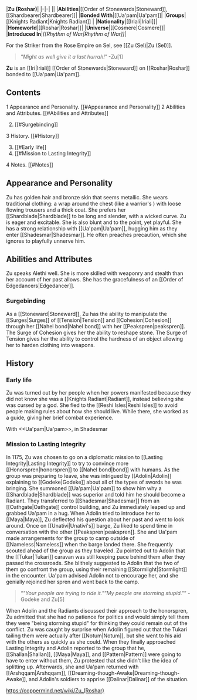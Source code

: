 |**Zu (Roshar)**|
|-|-|
||
|**Abilities**|[[Order of Stonewards\|Stoneward]], [[Shardbearer\|Shardbearer]]|
|**Bonded With**|[[Ua'pam\|Ua'pam]]|
|**Groups**|[[Knights Radiant\|Knights Radiant]] |
|**Nationality**|[[Iriali\|Iriali]]|
|**Homeworld**|[[Roshar\|Roshar]]|
|**Universe**|[[Cosmere\|Cosmere]]|
|**Introduced In**|*[[Rhythm of War\|Rhythm of War]]*|

For the Striker from the Rose Empire on Sel, see [[Zu (Sel)\|Zu (Sel)]].
>“*Might as well give it a last hurrah!*”
\-Zu[1]


**Zu** is an [[Iri\|Iriali]] [[Order of Stonewards\|Stoneward]] on [[Roshar\|Roshar]] bonded to [[Ua'pam\|Ua'pam]].

## Contents

1 Appearance and Personality. [[#Appearance and Personality]] 
2 Abilities and Attributes. [[#Abilities and Attributes]] 

2. [[#Surgebinding]] 


3 History. [[#History]] 

3. [[#Early life]] 
3. [[#Mission to Lasting Integrity]] 


4 Notes. [[#Notes]] 


## Appearance and Personality
Zu has golden hair and bronze skin that seems metallic. She wears traditional clothing: a wrap around the chest (like a warrior's ) with loose flowing trousers and a thick coat.
She prefers her [[Shardblade\|Shardblade]] to be long and slender, with a wicked curve.
Zu is eager and excitable. She is also blunt and to the point, yet playful. She has a strong relationship with [[Ua'pam\|Ua'pam]], hugging him as they enter [[Shadesmar\|Shadesmar]]. He often preaches precaution, which she ignores to playfully unnerve him.

## Abilities and Attributes
Zu speaks Alethi well. She is more skilled with weaponry and stealth than her account of her past allows. She has the gracefulness of an [[Order of Edgedancers\|Edgedancer]].

### Surgebinding
As a [[Stoneward\|Stoneward]], Zu has the ability to manipulate the [[Surges\|Surges]] of [[Tension\|Tension]] and [[Cohesion\|Cohesion]] through her [[Nahel bond\|Nahel bond]] with her [[Peakspren\|peakspren]]. The Surge of Cohesion gives her the ability to reshape stone. The Surge of Tension gives her the ability to control the hardness of an object allowing her to harden clothing into weapons.

## History
### Early life
Zu was turned out by her people when her powers manifested because they did not know she was a [[Knights Radiant\|Radiant]], instead believing she was cursed by a god. She fled to the [[Reshi Isles\|Reshi Isles]] to avoid people making rules about how she should live. While there, she worked as a guide, giving her brief combat experience.

  With <<Ua'pam\|Ua'pam>>, in Shadesmar
### Mission to Lasting Integrity
In 1175, Zu was chosen to go on a diplomatic mission to [[Lasting Integrity\|Lasting Integrity]] to try to convince more [[Honorspren\|honorspren]] to [[Nahel bond\|bond]] with humans. As the group was preparing to leave, she was intrigued by [[Adolin\|Adolin]] explaining to [[Godeke\|Godeke]] about all of the types of swords he was bringing. She summoned [[Ua'pam\|Ua'pam]] to show him why a [[Shardblade\|Shardblade]] was superior and told him he should become a Radiant. They transferred to [[Shadesmar\|Shadesmar]] from an [[Oathgate\|Oathgate]] control building, and Zu immediately leaped up and grabbed Ua'pam in a hug. When Adolin tried to introduce her to [[Maya\|Maya]], Zu deflected his question about her past and went to look around.
Once on [[Unativi\|Unativi's]] barge, Zu liked to spend time in conversation with the other [[Peakspren\|peakspren]]. She and Ua'pam made arrangements for the group to camp outside of [[Nameless\|Nameless]] when the barge landed there. She frequently scouted ahead of the group as they traveled. Zu pointed out to Adolin that the [[Tukar\|Tukari]] caravan was still keeping pace behind them after they passed the crossroads. She blithely suggested to Adolin that the two of them go confront the group, using their remaining [[Stormlight\|Stormlight]] in the encounter. Ua'pam advised Adolin not to encourage her, and she genially rejoined her spren and went back to the camp.

>“*"Your people are trying to ride it.""My people are storming stupid."*”
\-Godeke and Zu[5]

When Adolin and the Radiants discussed their approach to the honorspren, Zu admitted that she had no patience for politics and would simply tell them they were "being storming stupid" for thinking they could remain out of the conflict. Zu was caught by surprise when Adolin figured out that the Tukari tailing them were actually after [[Notum\|Notum]], but she went to his aid with the others as quickly as she could. When they finally approached Lasting Integrity and Adolin reported to the group that he, [[Shallan\|Shallan]], [[Maya\|Maya]], and [[Pattern\|Pattern]] were going to have to enter without them, Zu protested that she didn't like the idea of splitting up. Afterwards, she and Ua'pam returned with [[Arshqqam\|Arshqqam]], [[Dreaming-though-Awake\|Dreaming-though-Awake]], and Adolin's soldiers to apprise [[Dalinar\|Dalinar]] of the situation.



https://coppermind.net/wiki/Zu_(Roshar)